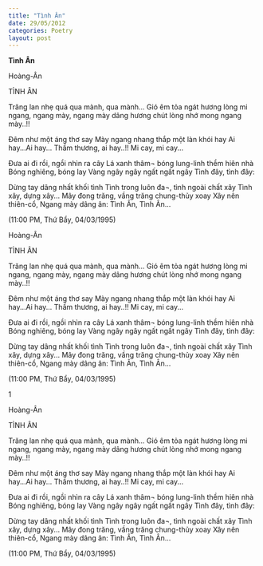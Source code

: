 ```yaml
---
title: "Tình Ân"
date: 29/05/2012
categories: Poetry
layout: post
---
```


**Tình Ân**

Hoàng-Ân

TÌNH ÂN

Trăng lan nhẹ quá qua mành, qua mành...
Gió êm tỏa ngát hương lòng mi ngang,
ngang mày, ngang mày
dâng hương chút lòng nhớ mong ngang mày..!!

Đêm như một áng thơ say
Mày ngang nhang thắp một làn khói hay
Ai hay...Ai hay...
Thầm thương, ai hay..!!
Mi cay, mi cay...

Đưa ai đi rồi, ngồi nhìn ra cây
Lá xanh thâm¬ bóng lung-linh thềm hiên nhà
Bóng nghiêng, bóng lay
Vàng ngây ngây ngất ngất ngây
Tình đây, tình đây:

Dừng tay dâng nhất khối tình
Tình trong luôn đa¬, tình ngoài chất xây
Tình xây, dựng xây...
Mây đong trăng, vầng trăng chung-thủy xoay
Xây nên thiên-cổ,
Ngang mày dâng ân:
Tình Ân,
Tình Ân...


(11:00 PM, Thứ Bẩy, 04/03/1995)

Hoàng-Ân

TÌNH ÂN

Trăng lan nhẹ quá qua mành, qua mành...
Gió êm tỏa ngát hương lòng mi ngang,
ngang mày, ngang mày
dâng hương chút lòng nhớ mong ngang mày..!!

Đêm như một áng thơ say
Mày ngang nhang thắp một làn khói hay
Ai hay...Ai hay...
Thầm thương, ai hay..!!
Mi cay, mi cay...

Đưa ai đi rồi, ngồi nhìn ra cây
Lá xanh thâm¬ bóng lung-linh thềm hiên nhà
Bóng nghiêng, bóng lay
Vàng ngây ngây ngất ngất ngây
Tình đây, tình đây:

Dừng tay dâng nhất khối tình
Tình trong luôn đa¬, tình ngoài chất xây
Tình xây, dựng xây...
Mây đong trăng, vầng trăng chung-thủy xoay
Xây nên thiên-cổ,
Ngang mày dâng ân:
Tình Ân,
Tình Ân...


(11:00 PM, Thứ Bẩy, 04/03/1995)

1

Hoàng-Ân

TÌNH ÂN

Trăng lan nhẹ quá qua mành, qua mành...
Gió êm tỏa ngát hương lòng mi ngang,
ngang mày, ngang mày
dâng hương chút lòng nhớ mong ngang mày..!!

Đêm như một áng thơ say
Mày ngang nhang thắp một làn khói hay
Ai hay...Ai hay...
Thầm thương, ai hay..!!
Mi cay, mi cay...

Đưa ai đi rồi, ngồi nhìn ra cây
Lá xanh thâm¬ bóng lung-linh thềm hiên nhà
Bóng nghiêng, bóng lay
Vàng ngây ngây ngất ngất ngây
Tình đây, tình đây:

Dừng tay dâng nhất khối tình
Tình trong luôn đa¬, tình ngoài chất xây
Tình xây, dựng xây...
Mây đong trăng, vầng trăng chung-thủy xoay
Xây nên thiên-cổ,
Ngang mày dâng ân:
Tình Ân,
Tình Ân...


(11:00 PM, Thứ Bẩy, 04/03/1995)
